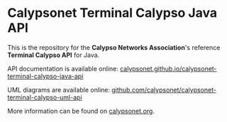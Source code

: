 # Calypsonet Terminal Calypso Java API

This is the repository for the **Calypso Networks Association**'s reference **Terminal Calypso API** for Java.

API documentation is available online: [calypsonet.github.io/calypsonet-terminal-calypso-java-api](https://calypsonet.github.io/calypsonet-terminal-calypso-java-api)

UML diagrams are available online: [github.com/calypsonet/calypsonet-terminal-calypso-uml-api](https://github.com/calypsonet/calypsonet-terminal-calypso-uml-api)

More information can be found on [calypsonet.org](http://calypsonet.org).

